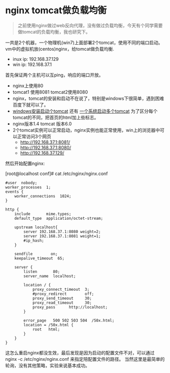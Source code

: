 nginx tomcat做负载均衡
==================

>之前使用nginx做过web反向代理，没有做过负载均衡，今天有个同学需要做tomcat的负载均衡，我也研究下。

一共是2个机器，一个物理机(win7)上面部署2个tomcat，使用不同的端口启动。vm中的虚拟机放(centos)nginx，给tomcat做负载均衡.

* inux ip: 192.168.37.129
* win ip:  192.168.37.1

首先保证两个主机可以互ping，响应的端口开放。

* nginx上使用80
* tomcat1 使用8081  tomcat2使用8080
* nginx，tomcat的安装和启动不在说了，特别是windows下很简单，遇到困难百度下就可以了。
* [windows安装启动个tomcat](http://www.360doc.com/content/10/1215/14/58597_78364548.shtml) 还有 [一个系统启动多个tomcat](http://www.linuxidc.com/Linux/2012-10/72248.htm)  为了区分每个tomcat的不同，把首页的html加上些标志。
* nginx版本1.4  tomcat 版本6.0
* 2个tomcat实例可以正常启动，nginx实例也能正常使用，win上的浏览器中可以正常访问3个网页
    * http://192.168.37.1:8081/
    * http://192.168.37.1:8080/
    * http://192.168.37.129/

然后开始配置nginx:

[root@localhost conf]# cat /etc/nginx/nginx.conf

    #user  nobody;
    worker_processes  1;
    events {
        worker_connections  1024;
    }

    http {
        include       mime.types;
        default_type  application/octet-stream;

        upstream localhost{
            server 192.168.37.1:8080 weight=2;
            server 192.168.37.1:8081 weight=1;
            #ip_hash;
        }

        sendfile        on;
        keepalive_timeout  65;

        server {
            listen       80;
            server_name  localhost;

            location / {
                proxy_connect_timeout  3;
                #proxy_redirect        off;
                proxy_send_timeout     30;
                proxy_read_timeout     30;
                proxy_pass      http://localhost;
            }

            error_page   500 502 503 504  /50x.html;
            location = /50x.html {
                root   html;
            }
        }
    }

这怎么重启nginx都没生效，最后发现是因为启动的配置文件不对，可以通过 nginx -c /etc/nginx/nginx.conf 来指定陪配置文件的路径。
当然这里是最简单的轮询，没有其他策略，实验来说基本成功。


